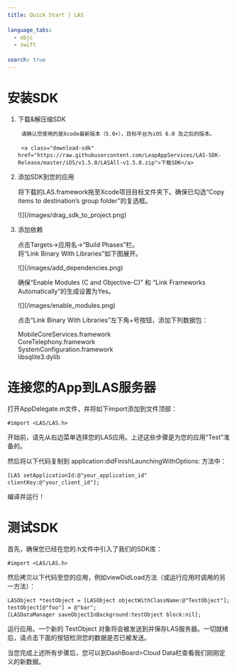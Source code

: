 ```yaml
---
title: Quick Start | LAS

language_tabs:
  - objc
  - swift

search: true
---
```


# 安装SDK

1. 下载&解压缩SDK

		请确认您使用的是Xcode最新版本（5.0+），目标平台为iOS 6.0 及之后的版本。

		<a class="download-sdk" href="https://raw.githubusercontent.com/LeapAppServices/LAS-SDK-Release/master/iOS/v1.5.0/LASAll-v1.5.0.zip">下载SDK</a>

2. 添加SDK到您的应用

	将下载的LAS.framework拖至Xcode项目目标文件夹下。确保已勾选“Copy items to destination’s group folder”的复选框。
	
	<p class="image-wrapper">
	![](/images/drag_sdk_to_project.png)

3. 添加依赖

	点击Targets→应用名→“Build Phases”栏。</br>
	将“Link Binary With Libraries”如下图展开。
	
	<p class="image-wrapper">
	![](/images/add_dependencies.png)
	
    确保“Enable Modules (C and Objective-C)” 和 “Link Frameworks Automatically”的生成设置为Yes。
    
    <p class="image-wrapper">
    ![](/images/enable_modules.png)
    
	点击“Link Binary With Libraries”左下角+号按钮，添加下列数据包：
	
	MobileCoreServices.framework</br>
	CoreTelephony.framework</br>
	SystemConfiguration.framework</br>
	libsqlite3.dylib</br>

# 连接您的App到LAS服务器

打开AppDelegate.m文件，并将如下import添加到文件顶部：

```objc
#import <LAS/LAS.h>
```

开始前，请先从右边菜单选择您的LAS应用。上述这些步骤是为您的应用“Test”准备的。

然后将以下代码复制到 application:didFinishLaunchingWithOptions: 方法中：

```objc
[LAS setApplicationId:@"your_application_id" clientKey:@"your_client_id"];
```

编译并运行！


# 测试SDK

首先，确保您已经在您的.h文件中引入了我们的SDK库：

```objc
#import <LAS/LAS.h>
```

然后拷贝以下代码至您的应用，例如viewDidLoad方法（或运行应用时调用的另一方法）：

```objc
LASObject *testObject = [LASObject objectWithClassName:@"TestObject"];
testObject[@"foo"] = @"bar";
[LASDataManager saveObjectInBackground:testObject block:nil];
```

运行应用。一个新的 TestObject 对象将会被发送到并保存LAS服务器。一切就绪后，请点击下面的按钮检测您的数据是否已被发送。

当您完成上述所有步骤后，您可以到DashBoard>Cloud Data栏查看我们刚刚定义的新数据。
